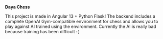 **Daya Chess**

This project is made in Angular 13 + Python Flask! The backend includes a complete OpenAI Gym-compatible environment for chess and allows you to play against AI trained using the environment. Currently the AI is really bad because training has been difficult :(
